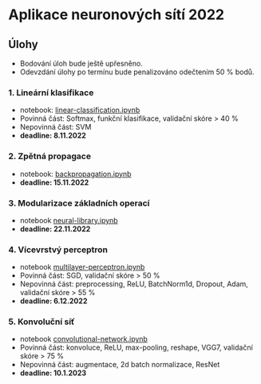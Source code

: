 Aplikace neuronových sítí 2022
==============================


Úlohy
-----

- Bodování úloh bude ještě upřesněno.
- Odevzdání úlohy po termínu bude penalizováno odečtením 50 % bodů.


### 1. Lineární klasifikace
  - notebook: [linear-classification.ipynb](assignments/linear-classification.ipynb)
  - Povinná část: Softmax, funkční klasifikace, validační skóre > 40 %
  - Nepovinná část: SVM
  - **deadline: 8.11.2022**

### 2. Zpětná propagace
  - notebook: [backpropagation.ipynb](assignments/backpropagation.ipynb)
  - **deadline: 15.11.2022**

### 3. Modularizace základních operací
  - notebook [neural-library.ipynb](assignments/neural-library.ipynb)
  - **deadline: 22.11.2022**

### 4. Vícevrstvý perceptron
  - notebook [multilayer-perceptron.ipynb](assignments/multilayer-perceptron.ipynb)
  - Povinná část: SGD, validační skóre > 50 %
  - Nepovinná část: preprocessing, ReLU, BatchNorm1d, Dropout, Adam, validační skóre > 55 %
  - **deadline: 6.12.2022**

### 5. Konvoluční síť
  - notebook [convolutional-network.ipynb](assignments/convolutional-network.ipynb)
  - Povinná část: konvoluce, ReLU, max-pooling, reshape, VGG7, validační skóre > 75 %
  - Nepovinná část: augmentace, 2d batch normalizace, ResNet
  - **deadline: 10.1.2023**
